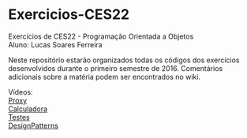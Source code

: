 # Exercicios-CES22
Exercícios de CES22 - Programação Orientada a Objetos  
Aluno: Lucas Soares Ferreira

Neste repositório estarão organizados todas os códigos dos exercícios desenvolvidos durante o primeiro semestre de 2016. Comentários adicionais sobre a matéria podem ser encontrados no wiki.  

Vídeos:  
[Proxy](https://www.youtube.com/watch?v=pLrpZBC-oaY)  
[Calculadora](https://www.youtube.com/watch?v=u3brzj0WfHA)  
[Testes](https://youtu.be/Q30B0-5h-RM)  
[DesignPatterns](https://youtu.be/I2m_9bMG6ps)
